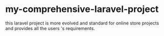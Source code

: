 # my-comprehensive-laravel-project
this laravel project is more evolved and standard for online store projects and provides all the users 's requirements.
